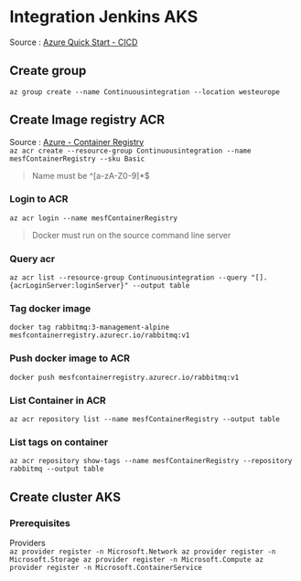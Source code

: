 # Integration Jenkins AKS

Source : [Azure Quick Start - CICD](https://github.com/Azure/azure-quickstart-templates/tree/master/jenkins-cicd-container)  

## Create group
`az group create --name Continuousintegration --location westeurope`

## Create Image registry ACR
Source : [Azure - Container Registry](https://docs.microsoft.com/fr-fr/azure/container-registry/container-registry-get-started-azure-cli)  
`az acr create --resource-group Continuousintegration --name mesfContainerRegistry --sku Basic`  
> Name must be ^[a-zA-Z0-9]*$  


### Login to ACR
`az acr login --name mesfContainerRegistry`  
> Docker must run on the source command line server  

### Query acr
`az acr list --resource-group Continuousintegration --query "[].{acrLoginServer:loginServer}" --output table`  

### Tag docker image
`docker tag rabbitmq:3-management-alpine mesfcontainerregistry.azurecr.io/rabbitmq:v1`  

### Push docker image to ACR
`docker push mesfcontainerregistry.azurecr.io/rabbitmq:v1`  

### List Container in ACR
`az acr repository list --name mesfContainerRegistry --output table`  

### List tags on container
`az acr repository show-tags --name mesfContainerRegistry --repository rabbitmq --output table`

## Create cluster AKS

### Prerequisites
Providers  
`az provider register -n Microsoft.Network
az provider register -n Microsoft.Storage
az provider register -n Microsoft.Compute
az provider register -n Microsoft.ContainerService`  

